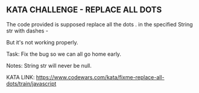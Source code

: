 ## KATA CHALLENGE - REPLACE ALL DOTS

The code provided is supposed replace all the dots . in the specified String str with dashes -

But it's not working properly.

Task:
Fix the bug so we can all go home early.

Notes:
String str will never be null.

KATA LINK: https://www.codewars.com/kata/fixme-replace-all-dots/train/javascript

